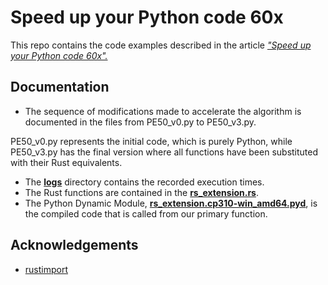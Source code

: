 
# Speed up your Python code 60x

This repo contains the code examples described in the article [*"Speed up your Python code 60x".*](https://adamcseresznye.github.io/blog/posts/speed_up_py/speed_up_py.html)


## Documentation

- The sequence of modifications made to accelerate the algorithm is documented in the files from PE50_v0.py to PE50_v3.py. 

PE50_v0.py represents the initial code, which is purely Python, while PE50_v3.py has the final version where all functions have been substituted with their Rust equivalents.

- The [**logs**](https://github.com/adamcseresznye/speed_up_py/tree/main/logs) directory contains the recorded execution times.
- The Rust functions are contained in the [**rs_extension.rs**](https://github.com/adamcseresznye/speed_up_py/blob/main/rs_extension.rs).
- The Python Dynamic Module, [**rs_extension.cp310-win_amd64.pyd**](https://github.com/adamcseresznye/speed_up_py/blob/main/rs_extension.cp310-win_amd64.pyd), is the compiled code that is called from our primary function.
## Acknowledgements

 - [rustimport](https://github.com/mityax/rustimport)


